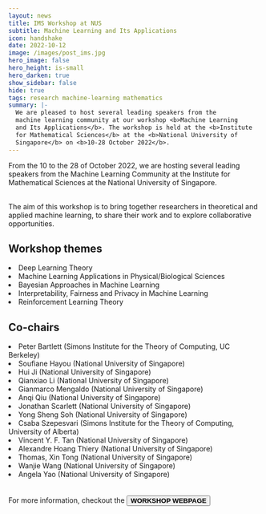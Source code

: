 ```yaml
---
layout: news
title: IMS Workshop at NUS
subtitle: Machine Learning and Its Applications
icon: handshake
date: 2022-10-12
image: /images/post_ims.jpg
hero_image: false
hero_height: is-small
hero_darken: true
show_sidebar: false
hide: true
tags: research machine-learning mathematics
summary: |-
  We are pleased to host several leading speakers from the 
  machine learning community at our workshop <b>Machine Learning 
  and Its Applications</b>. The workshop is held at the <b>Institute 
  for Mathematical Sciences</b> at the <b>National University of 
  Singapore</b> on <b>10-28 October 2022</b>.
---
```


<html>
  <div class="content">
  From the 10 to the 28 of October 2022, we are hosting several 
  leading speakers from the Machine Learning Community at the Institute 
  for Mathematical Sciences at the National University of Singapore. 
  <br><br>

  The aim of this workshop is to bring together researchers in theoretical 
  and applied machine learning, to share their work and to explore 
  collaborative opportunities.

  <h2>Workshop themes</h2>
    <li>Deep Learning Theory</li>
    <li>Machine Learning Applications in Physical/Biological Sciences</li>
    <li>Bayesian Approaches in Machine Learning</li>
    <li>Interpretability, Fairness and Privacy in Machine Learning</li>
    <li>Reinforcement Learning Theory</li>

  <h2>Co-chairs</h2>
    <li>Peter Bartlett  (Simons Institute for the Theory of Computing, UC Berkeley)</li>
    <li>Soufiane Hayou  (National University of Singapore)</li>
    <li>Hui Ji  (National University of Singapore)</li>
    <li>Qianxiao Li  (National University of Singapore)</li>
    <li>Gianmarco Mengaldo (National University of Singapore)</li>
    <li>Anqi Qiu  (National University of Singapore)</li>
    <li>Jonathan Scarlett  (National University of Singapore)</li>
    <li>Yong Sheng Soh (National University of Singapore)</li>
    <li>Csaba Szepesvari  (Simons Institute for the Theory of Computing, University of Alberta)</li>
    <li>Vincent Y. F. Tan (National University of Singapore)</li>
    <li>Alexandre Hoang Thiery  (National University of Singapore)</li>
    <li>Thomas, Xin Tong  (National University of Singapore)</li>
    <li>Wanjie Wang  (National University of Singapore)</li>
    <li>Angela Yao  (National University of Singapore)</li>
  <br>
  <br>
  For more information, checkout the   
  <a href="https://ims.nus.edu.sg/events/machine-learning-and-its-applications/" 
     style="">
    <button class="button is-outlined is-link is-small"> <b>WORKSHOP WEBPAGE</b> </button>
  </a>
  </div>
  
   <br>
</html>
